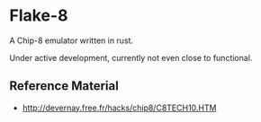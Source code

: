 # Flake-8
A Chip-8 emulator written in rust.

Under active development, currently not even close to functional.

## Reference Material
- http://devernay.free.fr/hacks/chip8/C8TECH10.HTM